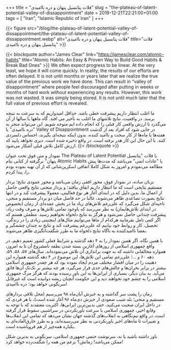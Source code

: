 +++
title = "فلات پتانسیل پنهان و دره ناامیدی"
slug = "the-plateau-of-latent-potential-valley-of-dissappointment"
date = 2019-12-21T22:21:00+01:00
tags = [ "Iran", "Islamic Republic of Iran" ]
+++

{{< figure src="/blog/the-plateau-of-latent-potential-valley-of-dissappointment/the-plateau-of-latent-potential-valley-of-dissappointment.webp" alt="فلات پتانسیل پنهان و دره ناامیدی" title="فلات پتانسیل پنهان و دره ناامیدی" >}}

{{< blockquote author="James Clear" link="https://jamesclear.com/atomic-habits" title="Atomic Habits: An Easy & Proven Way to Build Good Habits & Break Bad Ones" >}}
We often expect progress to be linear. At the very least, we hope it will come quickly. In reality, the results of our efforts are often delayed. It is not until months or years later that we realize the true value of the previous work we have done. This can result in “valley of disappointment” where people feel discouraged after putting in weeks or months of hard work without experiencing any results. However, this work was not wasted. It was simply being stored. It is not until much later that the full value of previous effort is revealed.

ما اغلب انتظار داریم پیشرفت خطی باشد. حداقل امیدواریم که به سرعت به نتیجه برسد. در واقعیت، نتایج تلاشهای ما اغلب به تأخیر می افتد. گاه ماهها یا سالها از آن می‌گذرد تا ارزش واقعی کار قبلی را که انجام داده ایم متوجه شویم. این می‌تواند منجر به "دره ناامیدی" یا Valley of Disappointment در جایی شود که افراد بعد از گذشت هفته‌ها یا ماه‌ها از کار سخت و ناامید کننده، بدون اینکه نتیجه‌ای بگیرند، احساس دلسردی کنند. با این حال این کار هدر نرفته است. در واقع ذخیره شده است. دیری نخواهد پایید که ارزش کامل تلاش قبلی آشکار می‌شود.
{{< /blockquote >}}

نمودار و متن فوق تحت عنوان The Plateau of Latent Potential یا فلات "پتانسیل پنهان" برگرفته از کتابی بنام Atomic Habits یا "عادات اتمی" می‌باشد که مدت‌ها پیش مطالعه می‌نمودم و امروز به شکل کاملا اتفاقی اسکرین‌شاتی که از آن تهیه نموده بودم را، پیدا کردم.

بزبان ساده، در نمودار فوق، محور افقی زمان می‌باشد و محور عمودی نتایج؛ بردار مستقیم نتایجی است که ما انتظار داریم اتفاق بیافتد؛ و بردار منحنی نتایج واقعی حاصل از اعمال ما. بدین دلیل که در ابتدای آغاز هر نوع فعالیتی، معمولا پیشرفت کند و در انتها نتایج بصورت تصاعدی ظاهر می‌شوند، غالبا در حد فاصل میان دو بردار مستقیم و منحی، ناحیه‌ای شکل می‌گیرد که علی‌رغم تلاش‌های زیاد ما در بخش عمده‌ای از زمان (بخصوص در ابتدای تلاش‌هایمان) به نظر می‌رسد که باوجود تمامی تلاش‌ها و صرف وقت زیاد، پیشرفت چندانی حاصل نمی‌شود و هرگز به نتایج دلخواه نخواهیم رسید. مطمئن هستم که اگر کمی تامل بفرمایید هرکدام از ماها می‌توانیم مثال‌های اینچنینی زیادی را در زندگی، تحصیل، کار و روابط خود بیابیم که علی‌رغم پیشرفت کند و نتایج نه چندان چشمگیر و بعضا ناامید‌کننده به ناگاه نتایج دلخواه ما به طرز شگفت‌انگیزی ظاهر می‌شوند.

با همین نگاه، اگر همین نمودار را به ۴ دهه گذشته و شرایط فعلی کشور تعمیم دهیم، در واقع جمهوری اسلامی از روزهای آغازین بسته شدن نطفه نامشروع آن تا به امروز، همواره مخالفانی داشته که به جهت براندازی آن تلاش می‌نموده‌اند. سال‌های ۵۷، ۵۸، ۵۹، دهه ۶۰ و ...؛ علی‌رغم تمامی این تلاش‌ها، این موضوع در ۴ دهه گذشته همواره این ذهنیت را در میان اقشار مختلف مردم ایجاد نموده بود که هر چقدر جمهوری اسلامی بیشتر در برابر بحران‌ها و چالش‌های جدی قرار می‌گیرد، هر چه بیشتر بر تک‌تک آن‌ها فائق می‌آید. به بیان دیگر، بسیاری از ایرانی‌ها به این باور رسیده بودند که هرگز مرگ جمهوری اسلامی را به چشم خود نخواهند دید و این حکومت آنچنان ریشه دوانیده است که غیرقابل سرنگونی خواهد بود؛ دره ناامیدی!

زمان را پشت سر گذاشته و به خیزش آبان‌ماه ۹۸ می‌رسیم (محل تلاقی بردارهای مستقیم و منحی؛ بله شیب صعودی از خیزش دی‌ماه ۹۶ آغاز شده است)، با هر فردی که در داخل ایران صحبت می‌کنید، حتی بدبین‌ترین ایرانی‌ها، اکثریت معتقدند که با توجه به وقایع اخیر، جمهوری اسلامی با سرعت باورنکردنی در سراشیبی سقوط قرار گرفته است. در واقع نیم‌نگاهی به انقلاب‌های گذشته جهان نشان می‌دهد که تمامی این انقلاب‌ها و تغییرات تا ماه‌های اخیر باورنکردنی به نظر می‌رسیده‌اند، و به طرز خارق‌العاده‌ای به یکباره همه‌چیز از هم فروپاشیده است.

باور داشته باشید یا نه، سرنوشت حتمی جمهوری اسلامی، سرنگونی به بدترین شکل ممکن می‌باشد! زمانش؟ بزعم من همه را شگفت‌زده خواهد کرد!

<!--more-->

